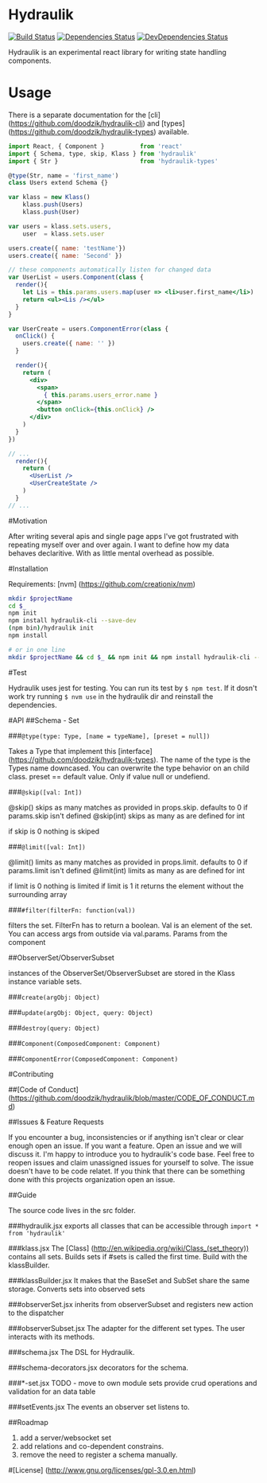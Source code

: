 # Hydraulik

[![Build Status](https://travis-ci.org/doodzik/hydraulik.svg?branch=master)](https://travis-ci.org/doodzik/hydraulik)
[![Dependencies Status](https://david-dm.org/doodzik/hydraulik.svg)](https://david-dm.org/doodzik/hydraulik)
[![DevDependencies Status](https://david-dm.org/doodzik/hydraulik/dev-status.svg)](https://david-dm.org/doodzik/hydraulik#info=devDependencies)

Hydraulik is an experimental react library for writing state handling components.

# Usage

There is a separate documentation for the [cli] (https://github.com/doodzik/hydraulik-cli) and [types] (https://github.com/doodzik/hydraulik-types) available.

```jsx
import React, { Component }          from 'react'
import { Schema, type, skip, Klass } from 'hydraulik'
import { Str }                       from 'hydraulik-types'

@type(Str, name = 'first_name')
class Users extend Schema {}

var klass = new Klass()
    klass.push(Users)
    klass.push(User)

var users = klass.sets.users,
    user  = klass.sets.user

users.create({ name: 'testName'})
users.create({ name: 'Second' })

// these components automatically listen for changed data
var UserList = users.Component(class {
  render(){
    let Lis = this.params.users.map(user => <li>user.first_name</li>)
    return <ul><Lis /></ul>
  }
}

var UserCreate = users.ComponentError(class {
  onClick() {
    users.create({ name: '' })
  }

  render(){
    return (
      <div>
        <span>
          { this.params.users_error.name }
        </span>
        <button onClick={this.onClick} />
      </div>
    )
  }
})

// ...
  render(){
    return (
      <UserList />
      <UserCreateState />
    )
  }
// ...
```

#Motivation

After writing several apis and single page apps I've got frustrated with repeating myself over and over again. I want to define how my data behaves declaritive. With as little mental overhead as possible.

#Installation

Requirements: [nvm] (https://github.com/creationix/nvm)

```bash
mkdir $projectName
cd $_
npm init
npm install hydraulik-cli --save-dev
(npm bin)/hydraulik init
npm install

# or in one line
mkdir $projectName && cd $_ && npm init && npm install hydraulik-cli --save-dev && (npm bin)/hydraulik init && npm install

```

#Test

Hydraulik uses jest for testing. You can run its test by
`$ npm test`.
If it dosn't work try running `$ nvm use` in the hydraulik dir and reinstall the dependencies.

#API
##Schema - Set

###`@type(type: Type, [name = typeName], [preset = null])`

Takes a Type that implement this [interface] (https://github.com/doodzik/hydraulik-types).
The name of the type is the Types name downcased.
You can overwrite the type behavior on an child class.
preset == default value. Only if value null or undefiend.

###`@skip([val: Int])`

@skip() skips as many matches as provided in props.skip. defaults to 0 if params.skip isn't defined
@skip(int) skips as many as are defined for int

if skip is 0 nothing is skiped

###`@limit([val: Int])`

@limit() limits as many matches as provided in props.limit. defaults to 0 if params.limit isn't defined
@limit(int) limits as many as are defined for int

if limit is 0 nothing is limited
if limit is 1 it returns the element without the surrounding array

###`#filter(filterFn: function(val))`

filters the set. FilterFn has to return a boolean. Val is an element of the set. You can access args from outside via val.params. Params from the component

##ObserverSet/ObserverSubset

instances of the ObserverSet/ObserverSubset are stored in the Klass instance variable sets.

###`create(argObj: Object)`

###`update(argObj: Object, query: Object)`

###`destroy(query: Object)`

###`Component(ComposedComponent: Component)`

###`ComponentError(ComposedComponent: Component)`

#Contributing

##[Code of Conduct] (https://github.com/doodzik/hydraulik/blob/master/CODE_OF_CONDUCT.md)

##Issues & Feature Requests

If you encounter a bug, inconsistencies or if anything isn't clear or clear enough open an issue.
If you want a feature. Open an issue and we will discuss it. I'm happy to introduce you to hydraulik's code base.
Feel free to reopen issues and claim unassigned issues for yourself to solve.
The issue doesn't have to be code relatet. If you think that there can be something done with this projects organization open an issue.

##Guide

The source code lives in the src folder.

###hydraulik.jsx
exports all classes that can be accessible through `import * from 'hydraulik'`

###klass.jsx
The [Class] (http://en.wikipedia.org/wiki/Class_(set_theory)) contains all sets.
Builds sets if #sets is called the first time. Build with the klassBuilder.

###klassBuilder.jsx
It makes that the BaseSet and SubSet share the same storage.
Converts sets into observed sets

###observerSet.jsx
inherits from observerSubset and registers new action to the dispatcher

###observerSubset.jsx
The adapter for the different set types.
The user interacts with its methods.

###schema.jsx
The DSL for Hydraulik.

###schema-decorators.jsx
decorators for the schema.

###\*-set.jsx
TODO - move to own module
sets provide crud operations and validation for an data table

###setEvents.jsx
The events an observer set listens to.

##Roadmap

1. add a server/websocket set
2. add relations and co-dependent constrains.
3. remove the need to register a schema manually.

#[License] (http://www.gnu.org/licenses/gpl-3.0.en.html)

